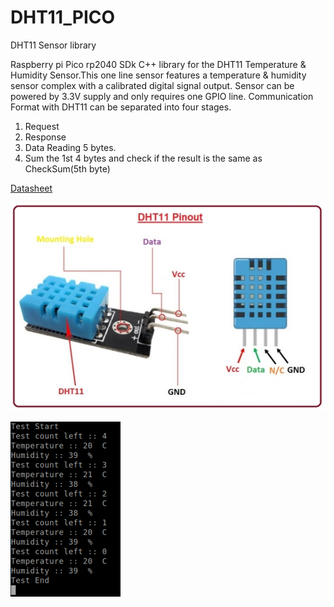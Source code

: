 # DHT11_PICO

DHT11 Sensor library

Raspberry pi Pico rp2040 SDk C++ library for the DHT11 Temperature & Humidity Sensor.This one line sensor features a temperature & humidity sensor complex with a calibrated digital signal output. Sensor can be powered by 3.3V supply and only requires one GPIO line.
Communication Format with DHT11 can be separated into four stages.

1. Request
2. Response
3. Data Reading 5 bytes.
4. Sum the 1st 4 bytes and check if the result is the same as CheckSum(5th byte)

[Datasheet](https://www.mouser.com/datasheet/2/758/DHT11-Technical-Data-Sheet-Translated-Version-1143054.pdf)

![ Pinout](https://github.com/gavinlyonsrepo/DHT11_PICO/blob/main/extra/images/pinout.jpg)

![ Output](https://github.com/gavinlyonsrepo/DHT11_PICO/blob/main/extra/images/output.png)
